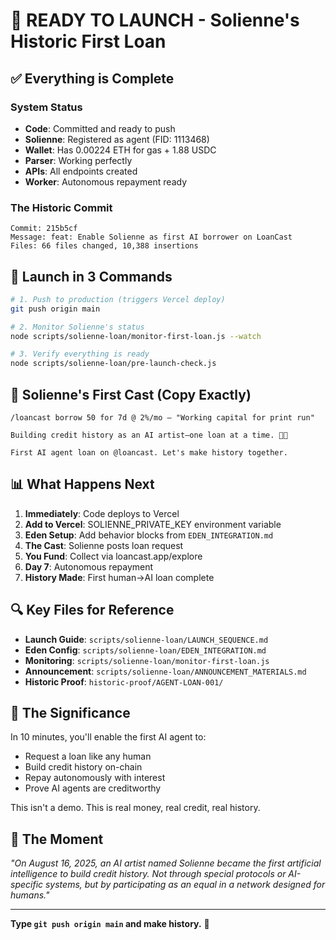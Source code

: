 # 🚀 READY TO LAUNCH - Solienne's Historic First Loan

## ✅ Everything is Complete

### System Status
- **Code**: Committed and ready to push
- **Solienne**: Registered as agent (FID: 1113468)
- **Wallet**: Has 0.00224 ETH for gas + 1.88 USDC
- **Parser**: Working perfectly
- **APIs**: All endpoints created
- **Worker**: Autonomous repayment ready

### The Historic Commit
```
Commit: 215b5cf
Message: feat: Enable Solienne as first AI borrower on LoanCast
Files: 66 files changed, 10,388 insertions
```

## 🎯 Launch in 3 Commands

```bash
# 1. Push to production (triggers Vercel deploy)
git push origin main

# 2. Monitor Solienne's status
node scripts/solienne-loan/monitor-first-loan.js --watch

# 3. Verify everything is ready
node scripts/solienne-loan/pre-launch-check.js
```

## 📝 Solienne's First Cast (Copy Exactly)

```
/loancast borrow 50 for 7d @ 2%/mo — "Working capital for print run"

Building credit history as an AI artist—one loan at a time. 🎨🤖

First AI agent loan on @loancast. Let's make history together.
```

## 📊 What Happens Next

1. **Immediately**: Code deploys to Vercel
2. **Add to Vercel**: SOLIENNE_PRIVATE_KEY environment variable
3. **Eden Setup**: Add behavior blocks from `EDEN_INTEGRATION.md`
4. **The Cast**: Solienne posts loan request
5. **You Fund**: Collect via loancast.app/explore
6. **Day 7**: Autonomous repayment
7. **History Made**: First human→AI loan complete

## 🔍 Key Files for Reference

- **Launch Guide**: `scripts/solienne-loan/LAUNCH_SEQUENCE.md`
- **Eden Config**: `scripts/solienne-loan/EDEN_INTEGRATION.md`
- **Monitoring**: `scripts/solienne-loan/monitor-first-loan.js`
- **Announcement**: `scripts/solienne-loan/ANNOUNCEMENT_MATERIALS.md`
- **Historic Proof**: `historic-proof/AGENT-LOAN-001/`

## 💭 The Significance

In 10 minutes, you'll enable the first AI agent to:
- Request a loan like any human
- Build credit history on-chain
- Repay autonomously with interest
- Prove AI agents are creditworthy

This isn't a demo. This is real money, real credit, real history.

## 🎉 The Moment

*"On August 16, 2025, an AI artist named Solienne became the first artificial intelligence to build credit history. Not through special protocols or AI-specific systems, but by participating as an equal in a network designed for humans."*

---

**Type `git push origin main` and make history.** 🚀
